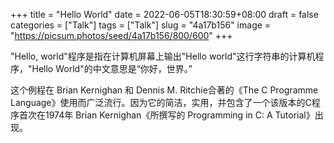 +++
title = "Hello World"
date = 2022-06-05T18:30:59+08:00
draft = false
categories = ["Talk"]
tags = ["Talk"]
slug = "4a17b156"
image = "https://picsum.photos/seed/4a17b156/800/600"
+++

"Hello, world"程序是指在计算机屏幕上输出"Hello world"这行字符串的计算机程序，"Hello World"的中文意思是“你好，世界。”

这个例程在 Brian Kernighan 和 Dennis M. Ritchie合著的《The C Programme Language》使用而广泛流行。因为它的简洁，实用，并包含了一个该版本的C程序首次在1974年 Brian Kernighan《所撰写的 Programming in C: A Tutorial》出现。